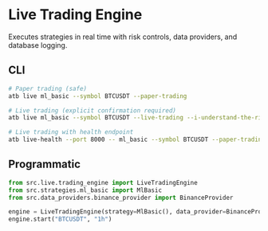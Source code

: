 # Live Trading Engine

Executes strategies in real time with risk controls, data providers, and database logging.

## CLI
```bash
# Paper trading (safe)
atb live ml_basic --symbol BTCUSDT --paper-trading

# Live trading (explicit confirmation required)
atb live ml_basic --symbol BTCUSDT --live-trading --i-understand-the-risks

# Live trading with health endpoint
atb live-health --port 8000 -- ml_basic --symbol BTCUSDT --paper-trading
```

## Programmatic
```python
from src.live.trading_engine import LiveTradingEngine
from src.strategies.ml_basic import MlBasic
from src.data_providers.binance_provider import BinanceProvider

engine = LiveTradingEngine(strategy=MlBasic(), data_provider=BinanceProvider(), initial_balance=10000)
engine.start("BTCUSDT", "1h")
```
